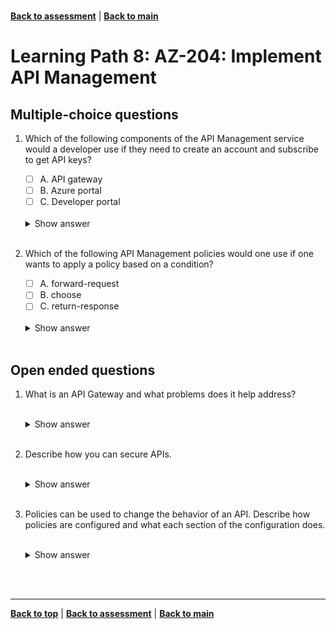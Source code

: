<a id="top" />

<br/>


[**Back to assessment**](./assessment.md) |   [**Back to main**](../README.md) 

# Learning Path 8: AZ-204: Implement API Management

## Multiple-choice questions	




1. Which of the following components of the API Management service would a developer use if they need to create an account and subscribe to get API keys?

    - [ ]  A. API gateway
    - [ ]  B. Azure portal 
    - [ ]  C. Developer portal

    <br>

    <details>
    <summary>Show answer</summary>
    Developer portal
    </details>

    <br>

2. Which of the following API Management policies would one use if one wants to apply a policy based on a condition?

    - [ ]  A. forward-request 
    - [ ]  B. choose
    - [ ]  C. return-response

    <br>

    <details>
    <summary>Show answer</summary>
    choose
    </details>

    <br>


## Open ended questions

1. What is an API Gateway and what problems does it help address?

    <br>

    <details>
    <summary>Show answer</summary>
    An API gateway sits between clients and services. It acts as a reverse proxy, routing requests from clients to services. It may also perform various cross-cutting tasks such as authentication, SSL termination, and rate limiting. If you don't deploy a gateway, clients must send requests directly to front-end services. However, there are some potential problems with exposing services directly to clients such as needed more complex code on the client and increasing the potential attack surface of the solution.
    </details>

    <br>




2. Describe how you can secure APIs.

    <br>

    <details>
    <summary>Show answer</summary>
    Certificates can be used to provide Transport Layer Security (TLS) mutual authentication between the client and the API gateway. You can configure the API Management gateway to allow only requests with certificates containing a specific thumbprint. The authorization at the gateway level is handled through inbound policies.
    </details>

    <br>




3. Policies can be used to change the behavior of an API. Describe how policies are configured and what each section of the configuration does.

    <br>

    <details>
    <summary>Show answer</summary>
    In Azure API Management, policies allow the publisher to change the behavior of the API through configuration. Policies are a collection of Statements that are executed sequentially on the request or response of an API. The configuration is divided into inbound, backend, outbound, and on-error. The series of specified policy statements is executed in order for a request and a response
    </details>

    <br>





<br/>

------

[**Back to top**](#top) | [**Back to assessment**](./assessment.md) | [**Back to main**](../README.md) 